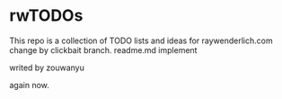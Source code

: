# rwTODOs

This repo is a collection of TODO lists and ideas for raywenderlich.com
change by clickbait branch.
readme.md implement

writed by zouwanyu

again now.
